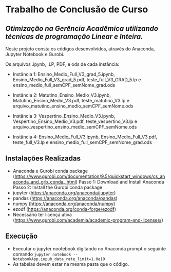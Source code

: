 # Trabalho de Conclusão de Curso
## _Otimização na Gerência Acadêmica utilizando técnicas de programação Linear e Inteira._



Neste projeto consta os códigos desenvolvidos, através do Anaconda, Jupyter Notebook e Gurobi.

Os arquivos .ipynb, .LP, PDF, e ods de cada instância:
- Instância 1: Ensino_Medio_Full_V3_grad_5.ipynb, Ensino_Medio_Full_V3_grad_5.pdf, teste_full_V3_GRAD_5.lp e ensino_medio_full_semCPF_semNome_grad.ods

- Instância 2: Matutino_Ensino_Medio_V3.ipynb, Matutino_Ensino_Medio_V3.pdf, teste_matutino_V3.lp e arquivo_matutino_ensino_medio_semCPF_semNome.ods

- Instância 3: Vespertino_Ensino_Medio_V3.ipynb, Vespertino_Ensino_Medio_V3.pdf, teste_vespertino_V3.lp e arquivo_vespertino_ensino_medio_semCPF_semNome.ods

- Instância 4: Ensino_Medio_Full_V3.ipynb, Ensino_Medio_Full_V3.pdf, teste_full_V3.lp e ensino_medio_full_semCPF_semNome_grad.ods

## Instalações Realizadas

- Anaconda e Gurobi conda package (https://www.gurobi.com/documentation/9.5/quickstart_windows/cs_anaconda_and_grb_conda_.html)
Passo 1: Download and Install Anaconda
Passo 2: Install the Gurobi conda package
- jupyter (https://anaconda.org/anaconda/jupyter)
- pandas (https://anaconda.org/anaconda/pandas)
- numpy (https://anaconda.org/anaconda/numpy)
- ezodf (https://anaconda.org/conda-forge/ezodf)
- Necessário ter licença ativa (https://www.gurobi.com/academia/academic-program-and-licenses/)

## Execução

- Executar o jupyter nootebook digitando no Anaconda prompt o seguinte comando ```jupyter notebook --NotebookApp.iopub_data_rate_limit=1.0e10```
- As tabelas devem estar na mesma pasta que o código.
